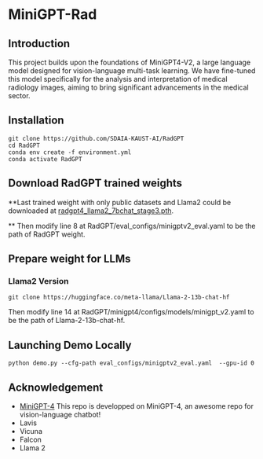 # MiniGPT-Rad
## Introduction
This project builds upon the foundations of MiniGPT4-V2, a large language model designed for vision-language multi-task learning. We have fine-tuned this model specifically for the analysis and interpretation of medical radiology images, aiming to bring significant advancements in the medical sector.

## Installation

```
git clone https://github.com/SDAIA-KAUST-AI/RadGPT
cd RadGPT
conda env create -f environment.yml
conda activate RadGPT
```

## Download RadGPT trained weights

**Last trained weight with only public datasets and Llama2 could be downloaded at [radgpt4_llama2_7bchat_stage3.pth](https://drive.google.com/file/d/1wE-uIS2meGGt6z8LbqUVwHBPQsE4rd3B/view).

** Then modify line 8 at RadGPT/eval_configs/minigptv2_eval.yaml to be the path of RadGPT weight.

## Prepare weight for LLMs

### Llama2 Version

```shell
git clone https://huggingface.co/meta-llama/Llama-2-13b-chat-hf
```

Then modify line 14 at RadGPT/minigpt4/configs/models/minigpt_v2.yaml to be the path of Llama-2-13b-chat-hf.

## Launching Demo Locally

```
python demo.py --cfg-path eval_configs/minigptv2_eval.yaml  --gpu-id 0
```

## Acknowledgement

- [MiniGPT-4](https://minigpt-4.github.io/) This repo is developped on MiniGPT-4, an awesome repo for vision-language chatbot!
- Lavis
- Vicuna
- Falcon
- Llama 2
